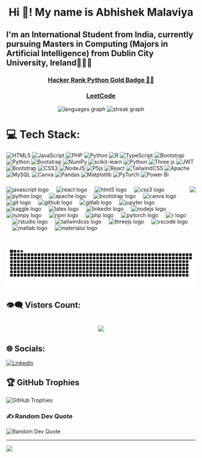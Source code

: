 <h1 align="center">Hi 👋! My name is Abhishek Malaviya </h1>
<h2 align="left">  I'm an International Student from India, currently pursuing Masters in Computing (Majors in Artificial Intelligence) from Dublin City University, Ireland🧑🏻‍🎓</h2>
<h3 align="center">
    <a href="https://www.hackerrank.com/profile/abhishekhmalavi1" target="_blank">Hacker Rank Python Gold Badge 🥇🏅</a>
</h3>

<h3 align="center"><a href="https://leetcode.com/u/abhimlv/" target="_blank">LeetCode </a></h3>

<div align="center">
  <picture>
    <source media="(prefers-color-scheme: dark)" srcset="https://github-readme-stats.vercel.app/api/top-langs?username=abhimlv&locale=en&hide_title=false&layout=compact&card_width=320&langs_count=5&theme=github_dark&hide_border=true" />
    <source media="(prefers-color-scheme: light)" srcset="https://github-readme-stats.vercel.app/api/top-langs?username=abhimlv&locale=en&hide_title=false&layout=compact&card_width=320&langs_count=5&theme=github_light&hide_border=true" />
    <img src="https://github-readme-stats.vercel.app/api/top-langs?username=abhimlv&locale=en&hide_title=false&layout=compact&card_width=320&langs_count=5&theme=github_dark&hide_border=true" alt="languages graph" height="150" />
  </picture>

  <picture>
    <source media="(prefers-color-scheme: dark)" srcset="https://streak-stats.demolab.com?user=abhimlv&locale=en&mode=daily&theme=github_dark&hide_border=true&border_radius=5" />
    <source media="(prefers-color-scheme: light)" srcset="https://streak-stats.demolab.com?user=abhimlv&locale=en&mode=daily&theme=github_light&hide_border=true&border_radius=5" />
    <img src="https://streak-stats.demolab.com?user=abhimlv&locale=en&mode=daily&theme=github_dark&hide_border=true&border_radius=5" alt="streak graph" height="150" />
  </picture>
</div>


# 💻 Tech Stack:
![HTML5](https://img.shields.io/badge/html5-%23E34F26.svg?style=for-the-badge&logo=html5&logoColor=white) ![JavaScript](https://img.shields.io/badge/javascript-%23323330.svg?style=for-the-badge&logo=javascript&logoColor=%23F7DF1E) ![PHP](https://img.shields.io/badge/php-%23777BB4.svg?style=for-the-badge&logo=php&logoColor=white) ![Python](https://img.shields.io/badge/python-3670A0?style=for-the-badge&logo=python&logoColor=ffdd54) ![R](https://img.shields.io/badge/r-%23276DC3.svg?style=for-the-badge&logo=r&logoColor=white) ![TypeScript](https://img.shields.io/badge/typescript-%23007ACC.svg?style=for-the-badge&logo=typescript&logoColor=white) ![Bootstrap](https://img.shields.io/badge/bootstrap-%238511FA.svg?style=for-the-badge&logo=bootstrap&logoColor=white) ![Python](https://img.shields.io/badge/python-3670A0?style=for-the-badge&logo=python&logoColor=ffdd54) ![Bootstrap](https://img.shields.io/badge/bootstrap-%238511FA.svg?style=for-the-badge&logo=bootstrap&logoColor=white) ![NumPy](https://img.shields.io/badge/numpy-%23013243.svg?style=for-the-badge&logo=numpy&logoColor=white) ![scikit-learn](https://img.shields.io/badge/scikit--learn-%23F7931E.svg?style=for-the-badge&logo=scikit-learn&logoColor=white) ![Python](https://img.shields.io/badge/python-3670A0?style=for-the-badge&logo=python&logoColor=ffdd54) ![Three js](https://img.shields.io/badge/threejs-black?style=for-the-badge&logo=three.js&logoColor=white) ![JWT](https://img.shields.io/badge/JWT-black?style=for-the-badge&logo=JSON%20web%20tokens) ![Bootstrap](https://img.shields.io/badge/bootstrap-%238511FA.svg?style=for-the-badge&logo=bootstrap&logoColor=white) ![CSS3](https://img.shields.io/badge/css3-%231572B6.svg?style=for-the-badge&logo=css3&logoColor=white) ![NodeJS](https://img.shields.io/badge/node.js-6DA55F?style=for-the-badge&logo=node.js&logoColor=white) ![P5js](https://img.shields.io/badge/p5.js-ED225D?style=for-the-badge&logo=p5.js&logoColor=FFFFFF) ![React](https://img.shields.io/badge/react-%2320232a.svg?style=for-the-badge&logo=react&logoColor=%2361DAFB) ![TailwindCSS](https://img.shields.io/badge/tailwindcss-%2338B2AC.svg?style=for-the-badge&logo=tailwind-css&logoColor=white) ![Apache](https://img.shields.io/badge/apache-%23D42029.svg?style=for-the-badge&logo=apache&logoColor=white) ![MySQL](https://img.shields.io/badge/mysql-4479A1.svg?style=for-the-badge&logo=mysql&logoColor=white) ![Canva](https://img.shields.io/badge/Canva-%2300C4CC.svg?style=for-the-badge&logo=Canva&logoColor=white) ![Pandas](https://img.shields.io/badge/pandas-%23150458.svg?style=for-the-badge&logo=pandas&logoColor=white) ![Matplotlib](https://img.shields.io/badge/Matplotlib-%23ffffff.svg?style=for-the-badge&logo=Matplotlib&logoColor=black) ![PyTorch](https://img.shields.io/badge/PyTorch-%23EE4C2C.svg?style=for-the-badge&logo=PyTorch&logoColor=white) ![Power Bi](https://img.shields.io/badge/power_bi-F2C811?style=for-the-badge&logo=powerbi&logoColor=black)

###

<img align="right" height="150" src="https://media1.giphy.com/media/v1.Y2lkPTc5MGI3NjExbDVsa3RoOWJsc2JxNXY3OXp0c2tzNjg4dG15cmpxNXF2dG5jY2M2dSZlcD12MV9pbnRlcm5hbF9naWZfYnlfaWQmY3Q9Zw/KAq5w47R9rmTuvWOWa/giphy.gif"  />

###

<div align="left">
  <img src="https://cdn.jsdelivr.net/gh/devicons/devicon/icons/javascript/javascript-original.svg" height="30" alt="javascript logo"  />
  <img width="12" />
  <img src="https://cdn.jsdelivr.net/gh/devicons/devicon/icons/react/react-original.svg" height="30" alt="react logo"  />
  <img width="12" />
  <img src="https://cdn.jsdelivr.net/gh/devicons/devicon/icons/html5/html5-original.svg" height="30" alt="html5 logo"  />
  <img width="12" />
  <img src="https://cdn.jsdelivr.net/gh/devicons/devicon/icons/css3/css3-original.svg" height="30" alt="css3 logo"  />
  <img width="12" />
  <img src="https://cdn.jsdelivr.net/gh/devicons/devicon/icons/python/python-original.svg" height="30" alt="python logo"  />
  <img width="12" />
  <img src="https://cdn.jsdelivr.net/gh/devicons/devicon/icons/apache/apache-original.svg" height="30" alt="apache logo"  />
  <img width="12" />
  <img src="https://cdn.jsdelivr.net/gh/devicons/devicon/icons/bootstrap/bootstrap-original.svg" height="30" alt="bootstrap logo"  />
  <img width="12" />
  <img src="https://cdn.jsdelivr.net/gh/devicons/devicon/icons/canva/canva-original.svg" height="30" alt="canva logo"  />
  <img width="12" />
  <img src="https://cdn.jsdelivr.net/gh/devicons/devicon/icons/git/git-original.svg" height="30" alt="git logo"  />
  <img width="12" />
  <img src="https://cdn.jsdelivr.net/gh/devicons/devicon/icons/github/github-original.svg" height="30" alt="github logo"  />
  <img width="12" />
  <img src="https://cdn.jsdelivr.net/gh/devicons/devicon/icons/gitlab/gitlab-original.svg" height="30" alt="gitlab logo"  />
  <img width="12" />
  <img src="https://cdn.jsdelivr.net/gh/devicons/devicon/icons/jupyter/jupyter-original.svg" height="30" alt="jupyter logo"  />
  <img width="12" />
  <img src="https://cdn.jsdelivr.net/gh/devicons/devicon/icons/kaggle/kaggle-original.svg" height="30" alt="kaggle logo"  />
  <img width="12" />
  <img src="https://cdn.jsdelivr.net/gh/devicons/devicon/icons/latex/latex-original.svg" height="30" alt="latex logo"  />
  <img width="12" />
  <img src="https://cdn.jsdelivr.net/gh/devicons/devicon/icons/linkedin/linkedin-original.svg" height="30" alt="linkedin logo"  />
  <img width="12" />
  <img src="https://cdn.jsdelivr.net/gh/devicons/devicon/icons/nodejs/nodejs-original.svg" height="30" alt="nodejs logo"  />
  <img width="12" />
  <img src="https://cdn.jsdelivr.net/gh/devicons/devicon/icons/numpy/numpy-original.svg" height="30" alt="numpy logo"  />
  <img width="12" />
  <img src="https://cdn.jsdelivr.net/gh/devicons/devicon/icons/npm/npm-original-wordmark.svg" height="30" alt="npm logo"  />
  <img width="12" />
  <img src="https://cdn.jsdelivr.net/gh/devicons/devicon/icons/php/php-original.svg" height="30" alt="php logo"  />
  <img width="12" />
  <img src="https://cdn.jsdelivr.net/gh/devicons/devicon/icons/pytorch/pytorch-original.svg" height="30" alt="pytorch logo"  />
  <img width="12" />
  <img src="https://cdn.jsdelivr.net/gh/devicons/devicon/icons/r/r-original.svg" height="30" alt="r logo"  />
  <img width="12" />
  <img src="https://cdn.jsdelivr.net/gh/devicons/devicon/icons/rstudio/rstudio-original.svg" height="30" alt="rstudio logo"  />
  <img width="12" />
  <img src="https://cdn.jsdelivr.net/gh/devicons/devicon/icons/tailwindcss/tailwindcss-original-wordmark.svg" height="30" alt="tailwindcss logo"  />
  <img width="12" />
  <img src="https://cdn.jsdelivr.net/gh/devicons/devicon/icons/threejs/threejs-original.svg" height="30" alt="threejs logo"  />
  <img width="12" />
  <img src="https://cdn.jsdelivr.net/gh/devicons/devicon/icons/vscode/vscode-original.svg" height="30" alt="vscode logo"  />
  <img width="12" />
  <img src="https://cdn.jsdelivr.net/gh/devicons/devicon/icons/matlab/matlab-original.svg" height="30" alt="matlab logo"  />
  <img width="12" />
  <img src="https://cdn.jsdelivr.net/gh/devicons/devicon/icons/materialui/materialui-original.svg" height="30" alt="materialui logo"  />
</div>

###

<br clear="both">

<picture>
  <source media="(prefers-color-scheme: dark)" srcset="https://raw.githubusercontent.com/abhimlv/abhimlv/output/github-snake-dark.svg" />
  <source media="(prefers-color-scheme: light)" srcset="https://raw.githubusercontent.com/abhimlv/abhimlv/output/github-snake.svg" />
  <img alt="github-snake" src="https://raw.githubusercontent.com/abhimlv/abhimlv/output/github-snake.svg" />
</picture>

<!--- 
<img src = "https://raw.githubusercontent.com/abhimlv/abhimlv/output/snake.svg" alt = "Snake animation"/>
--->
## 👁️‍🗨️ Vistors Count:

<br clear="both">

<div align="center">
  <img src="https://profile-counter.glitch.me/abhimlv/count.svg?"  />
</div>

###

## 🌐 Socials:
[![LinkedIn](https://img.shields.io/badge/LinkedIn-%230077B5.svg?logo=linkedin&logoColor=white)](https://linkedin.com/in/abhihmlv) 

## 🏆 GitHub Trophies
<picture>
    <source media="(prefers-color-scheme: dark)" srcset="https://github-profile-trophy.vercel.app/?username=abhimlv&theme=radical&no-frame=true&no-bg=false&margin-w=4" />
    <source media="(prefers-color-scheme: light)" srcset="https://github-profile-trophy.vercel.app/?username=abhimlv&theme=vue&no-frame=true&no-bg=false&margin-w=4" />
    <img src="https://github-profile-trophy.vercel.app/?username=abhimlv&theme=radical&no-frame=true&no-bg=false&margin-w=4" alt="GitHub Trophies" />
</picture>

### ✍️ Random Dev Quote
<picture> 
    <source media="(prefers-color-scheme: dark)" srcset="https://quotes-github-readme.vercel.app/api?type=horizontal&theme=radical" />
    <source media="(prefers-color-scheme: light)" srcset="https://quotes-github-readme.vercel.app/api?type=horizontal&theme=light" />
    <img src="https://quotes-github-readme.vercel.app/api?type=horizontal&theme=radical" alt="Random Dev Quote" />
</picture>



<!---
## 🏆 GitHub Trophies
![](https://github-profile-trophy.vercel.app/?username=abhimlv&theme=radical&no-frame=true&no-bg=false&margin-w=4)

### ✍️ Random Dev Quote
![](https://quotes-github-readme.vercel.app/api?type=horizontal&theme=radical)
--->
---
[![](https://visitcount.itsvg.in/api?id=abhimlv&icon=0&color=0)](https://visitcount.itsvg.in)
